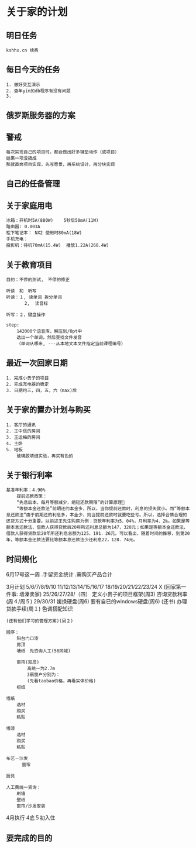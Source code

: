 # 关于家的计划
## 明日任务
    kshhx.cn 续费

## 每日今天的任务
    1. 做好交互演示
    2. 查年yin的db程序有没有问题
    3. 

## 俄罗斯服务器的方案

## 警戒
    每次实现自己的项目时，都会做出好多铺垫动作（或项目）
    结果一项没搞成
    那就直奔项目实现，先写愿景，再系统设计，再分块实现

## 自己的任备管理

## 关于家庭用电
    冰箱：开机时5A(880W)    5秒后50mA(11W)
    路由器: 0.003A
    松下笔记本： NX2 使用时80mA(18W)
    手机充电：
    投影机：待机70mA(15.4W)  播放1.22A(268.4W)

## 关于教育项目
    目的：不停的测试,　不停的修正

    听读　和　听写
    听读：１, 读单词 拆分单词
           2,  读音标

    听写：２，键盘操作

    step:
        142000个语音库，解压到/Opt中
        选出一个单词，然后查找文件发音
        （单词从哪来, ---从本地文本文件指定当前课程编号）

## 最近一次回家日期
    1. 完成小贵子的项目
    2. 完成充电器的稳定
    3. 日期约三，四，五，六（max)后

## 关于家的置办计划与购买
    1. 客厅的通讯 
    2. 王中信的房间
    3. 王运梅的房间
    4. 主卧
    5. 地板
        玻璃胶填缝实验，再买有色的

## 关于银行利率
    基准年利率：4.90% 
        提前还款政策：
        “先息后本，每月等额减少，缩短还款期限”的计算原理
        “等额本金还款法”前期还的本金多，所以，当你提前还款时，利息的损失就小。而“等额本息还款法”由于前期还的利息多，本金少，则当提前还款时就要吃些亏。所以，选择合情合理的还贷方式十分重要。以前述王先生购房为例：贷款年利率为5．04%，月利率为4．2‰。如果是等额本息还款法，借款人获得贷款后20年所还利息总额为147，320元；如果是等额本金还款法，借款人获得贷款后20年所还利息总额为125，191．26元。可以看出，随着时间的推移，到第20年，等额本金还款法要比等额本息还款法少还利息22，128．74元。

## 时间规化
6月17号这一周
    .手留资金统计
    .需购买产品合计

3月计划 5/6/7/8/9/10
	11/12/13/14/15/16/17
	18/19/20/21/22/23/24
X	(回家第一件事: 墙溱卖家)
	25/26/27/28/（四）
    定义小贵子的项目框架(周3)
    咨询贷款利率(周４/周５)
    29/30/31
    媛换硬盘(周6)
    要有自已的windows硬盘(周6)
    (还书)
    办理贷款手续(周１)
	色调搭配知识
    
    (还有他们学习的管理方案)(周２)

	顺序：
		阳台门口漆
		房顶
		墙纸　先咨询人工(58同城)

		窗帘(双层)
            高统一为2.7m
            3扇窗户分别为：
            (先看taobao价格，再看实体价格)
		柜纸

	墙纸
		选材
		购买
		粘贴

	墙漆	
		选材
		购买
		粘贴

	布艺－沙发
	      窗帘	

	厨具

	人工费统一资询：
		刷墙
		壁纸
		窗帘/沙发安装
			
4月执行
4底５初入住
## 要完成的目的
